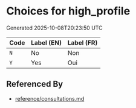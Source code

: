 # Choices for high_profile

Generated 2025-10-08T20:23:50 UTC

| Code | Label (EN) | Label (FR) |
|------|------------|------------|
| `N` | No | Non |
| `Y` | Yes | Oui |


## Referenced By

- [reference/consultations.md](../reference/consultations.md)

